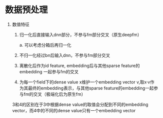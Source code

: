 <!--
 * @Author: your name
 * @Date: 2020-04-09 21:48:04
 * @LastEditTime: 2020-04-09 21:54:23
 * @LastEditors: Please set LastEditors
 * @Description: In User Settings Edit
 * @FilePath: /DeepCTR/模型使用经验/deepfm.md
 -->


# 数据预处理
1. 数值特征
    1. 归一化后直接输入dnn部分，不参与fm部分交叉（原生deepfm）
        
        a. 可以考虑分箱后再归一化

    2. 不归一化经过bn后输入dnn，不参与fm部分交叉

    3. 离散化后作为id feature, embedding后与其他sparse feature的embedding 一起参与fm的交叉
    
    4. 为每一个field下的dense value x维护一个embedding vector v,取x·v作为其最终的embedding表示，与其他sparse feature的embedding一起参与fm的交叉（极端化后为原生fm）
    
    3和4的区别在于3中根据dense value的取值会分配到不同的embedding vector，而4中的不同的dense value只有一个embedding vector

